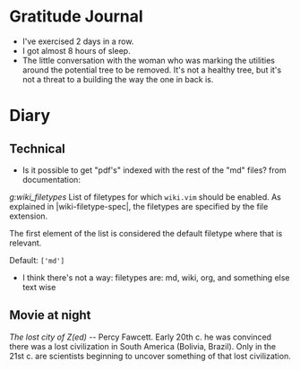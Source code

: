 # Gratitude Journal 

- I've exercised 2 days in a row. 
- I got almost 8 hours of sleep.
- The little conversation with the woman who was marking the utilities around the potential tree to be removed. It's not a healthy tree, but it's not a threat to a building the way the one in back is. 

# Diary 
## Technical
- Is it possible to get "pdf's" indexed with the rest of the "md" files?
from documentation:

*g:wiki_filetypes*
  List of filetypes for which `wiki.vim` should be enabled. As explained in
  |wiki-filetype-spec|, the filetypes are specified by the file extension.

  The first element of the list is considered the default filetype where that
  is relevant.

  Default: `['md']`
- I think there's not a way: filetypes are: md, wiki, org, and something else text wise
## Movie at night

*The lost city of Z(ed)* -- Percy Fawcett. Early 20th c. he was convinced there was a lost civilization in South America (Bolivia, Brazil). Only in the 21st c. are scientists beginning to uncover something of that lost civilization. 
